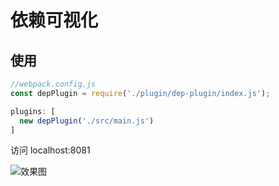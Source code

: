 # 依赖可视化

## 使用

```javascript
//webpack.config.js
const depPlugin = require('./plugin/dep-plugin/index.js');

plugins: [
  new depPlugin('./src/main.js')
]
```

访问 localhost:8081  

![效果图](https://chenweilin.xin/blogImg/1557046241039vRdep.PNG)